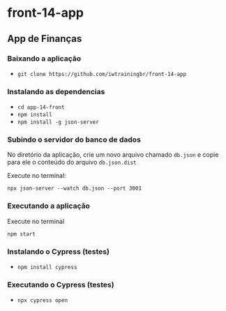 # front-14-app
## App de Finanças


### Baixando a aplicação
- `git clone https://github.com/iwtrainingbr/front-14-app`

### Instalando as dependencias
- `cd app-14-front`
- `npm install`
- `npm install -g json-server`

### Subindo o servidor do banco de dados
No diretório da aplicação, crie um novo arquivo chamado `db.json` e copie para ele o conteúdo do arquivo `db.json.dist`

Execute no terminal:
```shell
npx json-server --watch db.json --port 3001
```

### Executando a aplicação
Execute no terminal
```shell
npm start
```

### Instalando o Cypress (testes)
- `npm install cypress`

### Executando o Cypress (testes)
- `npx cypress open`
